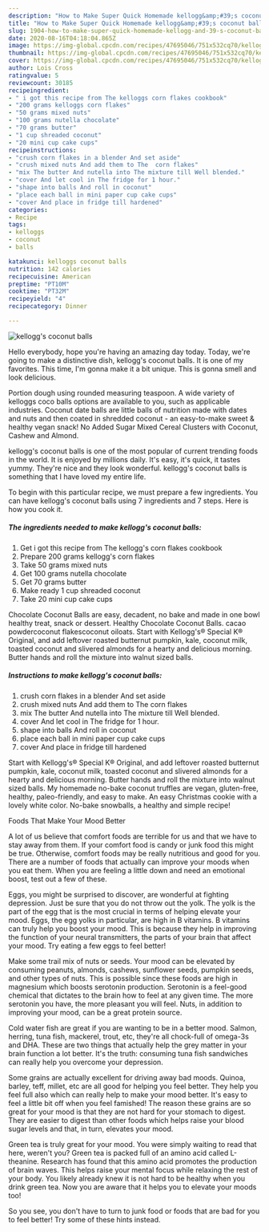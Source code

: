 ```yaml
---
description: "How to Make Super Quick Homemade kellogg&amp;#39;s coconut balls"
title: "How to Make Super Quick Homemade kellogg&amp;#39;s coconut balls"
slug: 1904-how-to-make-super-quick-homemade-kellogg-and-39-s-coconut-balls
date: 2020-08-16T04:18:04.865Z
image: https://img-global.cpcdn.com/recipes/47695046/751x532cq70/kelloggs-coconut-balls-recipe-main-photo.jpg
thumbnail: https://img-global.cpcdn.com/recipes/47695046/751x532cq70/kelloggs-coconut-balls-recipe-main-photo.jpg
cover: https://img-global.cpcdn.com/recipes/47695046/751x532cq70/kelloggs-coconut-balls-recipe-main-photo.jpg
author: Lois Cross
ratingvalue: 5
reviewcount: 30185
recipeingredient:
- " i got this recipe from The kelloggs corn flakes cookbook"
- "200 grams kelloggs corn flakes"
- "50 grams mixed nuts"
- "100 grams nutella chocolate"
- "70 grams butter"
- "1 cup shreaded coconut"
- "20 mini cup cake cups"
recipeinstructions:
- "crush corn flakes in a blender And set aside"
- "crush mixed nuts And add them to The  corn flakes"
- "mix The butter And nutella into The mixture till Well blended."
- "cover And let cool in The fridge for 1 hour."
- "shape into balls And roll in coconut"
- "place each ball in mini paper cup cake cups"
- "cover And place in fridge till hardened"
categories:
- Recipe
tags:
- kelloggs
- coconut
- balls

katakunci: kelloggs coconut balls 
nutrition: 142 calories
recipecuisine: American
preptime: "PT10M"
cooktime: "PT32M"
recipeyield: "4"
recipecategory: Dinner

---
```



![kellogg&#39;s coconut balls](https://img-global.cpcdn.com/recipes/47695046/751x532cq70/kelloggs-coconut-balls-recipe-main-photo.jpg)

Hello everybody, hope you're having an amazing day today. Today, we're going to make a distinctive dish, kellogg&#39;s coconut balls. It is one of my favorites. This time, I'm gonna make it a bit unique. This is gonna smell and look delicious.

Portion dough using rounded measuring teaspoon. A wide variety of kelloggs coco balls options are available to you, such as applicable industries. Coconut date balls are little balls of nutrition made with dates and nuts and then coated in shredded coconut - an easy-to-make sweet &amp; healthy vegan snack! No Added Sugar Mixed Cereal Clusters with Coconut, Cashew and Almond.

kellogg&#39;s coconut balls is one of the most popular of current trending foods in the world. It is enjoyed by millions daily. It's easy, it's quick, it tastes yummy. They're nice and they look wonderful. kellogg&#39;s coconut balls is something that I have loved my entire life.


To begin with this particular recipe, we must prepare a few ingredients. You can have kellogg&#39;s coconut balls using 7 ingredients and 7 steps. Here is how you cook it.

<!--inarticleads1-->

##### The ingredients needed to make kellogg&#39;s coconut balls:

1. Get  i got this recipe from The kellogg&#39;s corn flakes cookbook
1. Prepare 200 grams kellogg&#39;s corn flakes
1. Take 50 grams mixed nuts
1. Get 100 grams nutella chocolate
1. Get 70 grams butter
1. Make ready 1 cup shreaded coconut
1. Take 20 mini cup cake cups


Chocolate Coconut Balls are easy, decadent, no bake and made in one bowl healthy treat, snack or dessert. Healthy Chocolate Coconut Balls. cacao powdercoconut flakescoconut oiloats. Start with Kellogg&#39;s® Special K® Original, and add leftover roasted butternut pumpkin, kale, coconut milk, toasted coconut and slivered almonds for a hearty and delicious morning. Butter hands and roll the mixture into walnut sized balls. 

<!--inarticleads2-->

##### Instructions to make kellogg&#39;s coconut balls:

1. crush corn flakes in a blender And set aside
1. crush mixed nuts And add them to The  corn flakes
1. mix The butter And nutella into The mixture till Well blended.
1. cover And let cool in The fridge for 1 hour.
1. shape into balls And roll in coconut
1. place each ball in mini paper cup cake cups
1. cover And place in fridge till hardened


Start with Kellogg&#39;s® Special K® Original, and add leftover roasted butternut pumpkin, kale, coconut milk, toasted coconut and slivered almonds for a hearty and delicious morning. Butter hands and roll the mixture into walnut sized balls. My homemade no-bake coconut truffles are vegan, gluten-free, healthy, paleo-friendly, and easy to make. An easy Christmas cookie with a lovely white color. No-bake snowballs, a healthy and simple recipe! 

Foods That Make Your Mood Better


A lot of us believe that comfort foods are terrible for us and that we have to stay away from them. If your comfort food is candy or junk food this might be true. Otherwise, comfort foods may be really nutritious and good for you. There are a number of foods that actually can improve your moods when you eat them. When you are feeling a little down and need an emotional boost, test out a few of these.

Eggs, you might be surprised to discover, are wonderful at fighting depression. Just be sure that you do not throw out the yolk. The yolk is the part of the egg that is the most crucial in terms of helping elevate your mood. Eggs, the egg yolks in particular, are high in B vitamins. B vitamins can truly help you boost your mood. This is because they help in improving the function of your neural transmitters, the parts of your brain that affect your mood. Try eating a few eggs to feel better!

Make some trail mix of nuts or seeds. Your mood can be elevated by consuming peanuts, almonds, cashews, sunflower seeds, pumpkin seeds, and other types of nuts. This is possible since these foods are high in magnesium which boosts serotonin production. Serotonin is a feel-good chemical that dictates to the brain how to feel at any given time. The more serotonin you have, the more pleasant you will feel. Nuts, in addition to improving your mood, can be a great protein source.

Cold water fish are great if you are wanting to be in a better mood. Salmon, herring, tuna fish, mackerel, trout, etc, they're all chock-full of omega-3s and DHA. These are two things that actually help the grey matter in your brain function a lot better. It's the truth: consuming tuna fish sandwiches can really help you overcome your depression. 

Some grains are actually excellent for driving away bad moods. Quinoa, barley, teff, millet, etc are all good for helping you feel better. They help you feel full also which can really help to make your mood better. It's easy to feel a little bit off when you feel famished! The reason these grains are so great for your mood is that they are not hard for your stomach to digest. They are easier to digest than other foods which helps raise your blood sugar levels and that, in turn, elevates your mood.

Green tea is truly great for your mood. You were simply waiting to read that here, weren't you? Green tea is packed full of an amino acid called L-theanine. Research has found that this amino acid promotes the production of brain waves. This helps raise your mental focus while relaxing the rest of your body. You likely already knew it is not hard to be healthy when you drink green tea. Now you are aware that it helps you to elevate your moods too!

So you see, you don't have to turn to junk food or foods that are bad for you to feel better! Try  some  of  these  hints  instead.

